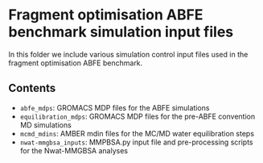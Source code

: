 # Fragment optimisation ABFE benchmark simulation input files

In this folder we include various simulation control input files used in the
fragment optimisation ABFE benchmark.

## Contents

- `abfe_mdps`: GROMACS MDP files for the ABFE simulations
- `equilibration_mdps`: GROMACS MDP files for the pre-ABFE convention MD simulations
- `mcmd_mdins`: AMBER mdin files for the MC/MD water equilibration steps
- `nwat-mmgbsa_inputs`: MMPBSA.py input file and pre-processing scripts for the Nwat-MMGBSA analyses
